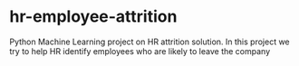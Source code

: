 # hr-employee-attrition
Python Machine Learning project on HR attrition solution. In this project we try to help HR identify employees who are likely to leave the company
